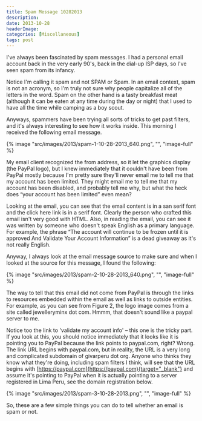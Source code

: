```yaml
---
title: Spam Message 10282013
description: 
date: 2013-10-28
headerImage: 
categories: [Miscellaneous]
tags: post
---
```


I've always been fascinated by spam messages. I had a personal email account back in the very early 90's, back in the dial-up ISP days, so I've seen spam from its infancy.

Notice I'm calling it spam and not SPAM or Spam. In an email context, spam is not an acronym, so I'm truly not sure why people capitalize all of the letters in the word. Spam on the other hand is a tasty breakfast meat (although it can be eaten at any time during the day or night) that I used to have all the time while camping as a boy scout.

Anyways, spammers have been trying all sorts of tricks to get past filters, and it's always interesting to see how it works inside. This morning I received the following email message.

{% image "src/images/2013/spam-1-10-28-2013_640.png", "", "image-full" %}

My email client recognized the from address, so it let the graphics display (the PayPal logo), but I knew immediately that it couldn't have been from PayPal mostly because I'm pretty sure they'll never email me to tell me that my account has been limited. They might email me to tell me that my account has been disabled, and probably tell me why, but what the heck does “your account has been limited” even mean?

Looking at the email, you can see that the email content is in a san serif font and the click here link is in a serif font. Clearly the person who crafted this email isn't very good with HTML. Also, in reading the email, you can see it was written by someone who doesn't speak English as a primary language.  For example, the phrase “The account will continue to be frozen until it is approved And Validate Your Account Information” is a dead giveaway as it's not really English.

Anyway, I always look at the email message source to make sure and when I looked at the source for this message, I found the following:

{% image "src/images/2013/spam-2-10-28-2013_640.png", "", "image-full" %}

The way to tell that this email did not come from PayPal is through the links to resources embedded within the email as well as links to outside entities. For example, as you can see from Figure 2, the logo image comes from a site called jewelleryminx dot com. Hmmm, that doesn't sound like a paypal server to me.

Notice too the link to 'validate my account info' – this one is the tricky part. If you look at this, you should notice immediately that it looks like it is pointing you to PayPal because the link points to paypal.com, right? Wrong. The link URL begins with paypal.com, but in reality, the URL is a very long and complicated subdomain of givarperu dot org. Anyone who thinks they know what they're doing, including spam filters I think, will see that the URL begins with [https://paypal.com](https://paypal.com){target="_blank"} and assume it's pointing to PayPal when it is actually pointing to a server registered in Lima Peru, see the domain registration below.

{% image "src/images/2013/spam-3-10-28-2013.png", "", "image-full" %}

So, these are a few simple things you can do to tell whether an email is spam or not.